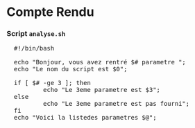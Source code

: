 # Compte Rendu 

### Script `analyse.sh`

<pre>
  #!/bin/bash

  echo "Bonjour, vous avez rentré $# parametre ";
  echo "Le nom du script est $0";
  
  if [ $# -ge 3 ]; then 
          echo "Le 3eme parametre est $3";
  else 
          echo "Le 3eme parametre est pas fourni";
  fi
  echo "Voici la listedes parametres $@";

</pre>
